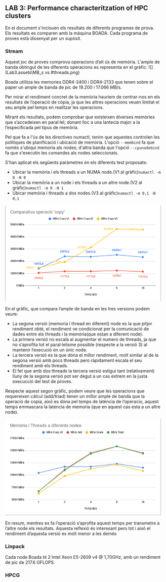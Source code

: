 ## LAB 3: Performance characteritzation of HPC clusters

En el document s'inclouen els resultats de diferents programes de prova. Els resultats es comparen amb la màquina BOADA. Cada programa de proves està dissenyat per un supòsit.



### Stream

Aquest joc de proves comprova operacions d’alt ús de memória. L'ample de banda obtingut de les diferents operacions es representa en el gràfic.
![](Lab3.assets\MB_s vs #threads.png)

Boada utilitza les memories DDR4-2400 i DDR4-2133 que tenen sobre el paper un ample de banda de pic de 19.200 i 17.066 MB/s. 

Per mirar el rendiment concret de la memòria hauríem de centrar-nos en els resultats de l’operació de còpia, ja que les altres operacions veuen limitat el seu ample pel temps en realitzar les operacions.

Mirant els resultats, podem comprobar que existeixen diverses memòries que s’accedeixen en paral·lel; donant lloc a una lantecia major a la l’especificada pel tipus de memòria. 

Pel que fa a l'ús de les directives numactl, tenim que aquestes controlen les polítiques de planificació i ubicació de memòria. L'opció ``--membind`` fa que nomès s'ubiqui memoria als nodes; d'altra banda que l'opció ``--cpunodebind`` fa que s'executin les comandes als nodes seleccionats. 

S'han aplicat els següents paràmetres en els diferents test proposats:

* Ubicar la memória i els threads a un NUMA node.(V1 al gràfic)``numactl -m 0 -N 0``
* Ubicar la memória a un node i els threads a un altre node.(V2 al gràfic)``numactl -m 0 -N 1``
* Ubicar memória i threads a dos nodes.(V3 al gràfic)``numactl -m 0,1 -N 0,1``

![](Lab3.assets/image-20200508223307319.png)

En el gràfic, que compara l’ample de banda en les tres versions podem veure:

* La segona versió (memoria i thread en diferent) node es la que pitjor rendiment obté, el rendiment ve condicionat per la comunicació de dades entre els threads i la memória(que estan a diferent node).
* La primera versió no escala al augmentar el numero de threads, ja que no s’aprofita tot el paral·lelisme possible (respecte a la versió 3) al mantenir l’execució en un únic node.
* La tercera versió es la que dóna el millor rendiment, molt similar al de la segona versió amb pocs threads pero ràpidament escala el seu rendiment amb els threads.
* El fet que amb dos threads la tercera versió estigui tant (relativament) lluny de la segona versió pot ser degut a un cas extrem en la justa execucció del test de proves.

Respecte aquest segon gràfic, podem veure que les operacions que requereixen càlcul (add/triad) tenen un millor ample de banda que la operació de copia, aixó es dóna pel temps de latència de l’operacio, aquest temps emmascara la latencia de memoria (que en aquest cas esta a un altre node). 

![image](Lab3.assets\image-20200508223212982.png)

En resum, mentres es fa l’operació s’aprofita aquest temps per transmetre a l’altre node els resultats. Aquesta reflexió és interesant pero tot i aixó el rendiment d’aquesta versió es molt menor a les demés

### Linpack





Cada node Boada té 2 Intel Xeon E5-2609 v4 @ 1,70GHz, amb un rendiment de pic de 217.6 GFLOPS.



### HPCG

